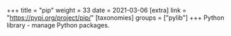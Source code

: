 +++
title = "pip"
weight = 33
date = 2021-03-06
[extra]
link = "https://pypi.org/project/pip/"
[taxonomies]
groups = ["pylib"]
+++
Python library - manage Python packages.

